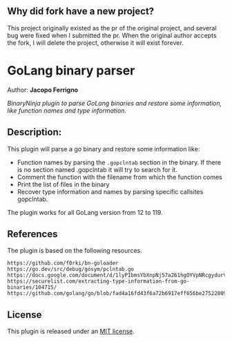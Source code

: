 ## Why did fork have a new project?

This project originally existed as the pr of the original project, and several bug were fixed when I submitted the pr. When the original author accepts the fork, I will delete the project, otherwise it will exist forever.

# GoLang binary parser
Author: **Jacopo Ferrigno**

_BinaryNinja plugin to parse GoLang binaries and restore some information, like function names and type information._

## Description:

This plugin will parse a go binary and restore some information like:
- Function names by parsing the `.gopclntab` section in the binary. If there is no section named .gopclntab it will try to search for it.
- Comment the function with the filename from which the function comes
- Print the list of files in the binary
- Recover type information and names by parsing specific callsites gopclntab.

The plugin works for all GoLang version from 12 to 119.

## References

The plugin is based on the following resources.

	https://github.com/f0rki/bn-goloader
	https://go.dev/src/debug/gosym/pclntab.go
	https://docs.google.com/document/d/1lyPIbmsYbXnpNj57a261hgOYVpNRcgydurVQIyZOz_o/pub
	https://securelist.com/extracting-type-information-from-go-binaries/104715/
	https://github.com/golang/go/blob/fad4a16fd43f6a72b6917eff656be27522809074/src/reflect/type.go#L317


## License

This plugin is released under an [MIT license](./license).

